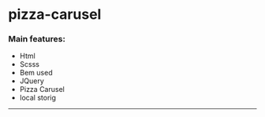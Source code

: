 # pizza-carusel
### Main features: 

 - Html
 - Scsss
 - Bem used
 - JQuery
 - Pizza Carusel
 - local storig

---
